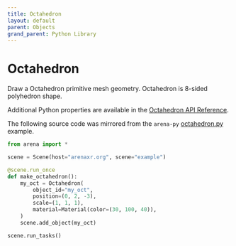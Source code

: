 ```yaml
---
title: Octahedron
layout: default
parent: Objects
grand_parent: Python Library
---
```


# Octahedron

Draw a Octahedron primitive mesh geometry. Octahedron is 8-sided polyhedron shape.

Additional Python properties are available in the [Octahedron API Reference](/content/python-api/objects/octahedron).

The following source code was mirrored from the `arena-py` [octahedron.py](https://github.com/arenaxr/arena-py/blob/master/examples/objects/octahedron.py) example.

```python
from arena import *

scene = Scene(host="arenaxr.org", scene="example")

@scene.run_once
def make_octahedron():
    my_oct = Octahedron(
        object_id="my_oct",
        position=(0, 2, -3),
        scale=(1, 1, 1),
        material=Material(color=(30, 100, 40)),
    )
    scene.add_object(my_oct)

scene.run_tasks()
```
